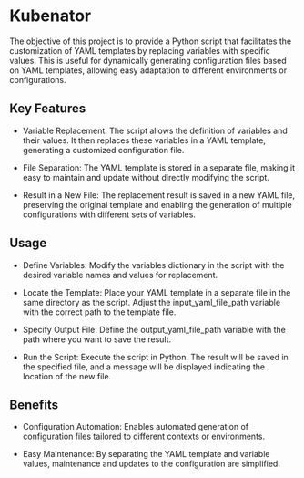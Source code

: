 # Kubenator

The objective of this project is to provide a Python script that facilitates the customization of YAML templates by replacing variables with specific values. This is useful for dynamically generating configuration files based on YAML templates, allowing easy adaptation to different environments or configurations.


## Key Features

* Variable Replacement: The script allows the definition of variables and their values. It then replaces these variables in a YAML template, generating a customized configuration file.

* File Separation: The YAML template is stored in a separate file, making it easy to maintain and update without directly modifying the script.

* Result in a New File: The replacement result is saved in a new YAML file, preserving the original template and enabling the generation of multiple configurations with different sets of variables.

## Usage

 
 * Define Variables: Modify the variables dictionary in the script with the desired variable names and values for replacement.

* Locate the Template: Place your YAML template in a separate file in the same directory as the script. Adjust the input_yaml_file_path variable with the correct path to the template file.

* Specify Output File: Define the output_yaml_file_path variable with the path where you want to save the result.

* Run the Script: Execute the script in Python. The result will be saved in the specified file, and a message will be displayed indicating the location of the new file.

## Benefits

* Configuration Automation: Enables automated generation of configuration files tailored to different contexts or environments.

* Easy Maintenance: By separating the YAML template and variable values, maintenance and updates to the configuration are simplified.


